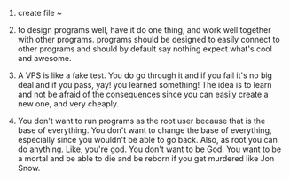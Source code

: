 1. create file ~

2. to design programs well, have it do one thing, and work well together with other programs. programs should be designed to easily connect to other programs and should by default say nothing expect what's cool and awesome.

3. A VPS is like a fake test. You do go through it and if you fail it's no big deal and if you pass, yay! you learned something! The idea is to learn and not be afraid of the consequences since you can easily create a new one, and very cheaply.

4. You don't want to run programs as the root user because that is the base of everything. You don't want to change the base of everything, especially since you wouldn't be able to go back. Also, as root you can do anything. Like, you're god. You don't want to be God. You want to be a mortal and be able to die and be reborn if you get murdered like Jon Snow.